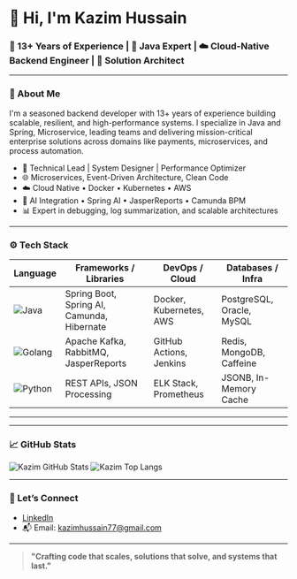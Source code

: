 # 👋 Hi, I'm Kazim Hussain

### 💼 13+ Years of Experience | 🧠 Java Expert | ☁️ Cloud-Native Backend Engineer | 🚀 Solution Architect

---

### 🧩 About Me

I'm a seasoned backend developer with 13+ years of experience building scalable, resilient, and high-performance systems. I specialize in Java and Spring, Microservice, leading teams and delivering mission-critical enterprise solutions across domains like payments, microservices, and process automation.

- 🔧 Technical Lead | System Designer | Performance Optimizer
- 🌐 Microservices, Event-Driven Architecture, Clean Code
- ☁️ Cloud Native • Docker • Kubernetes • AWS
- 🧠 AI Integration • Spring AI • JasperReports • Camunda BPM
- 📊 Expert in debugging, log summarization, and scalable architectures

---

### ⚙️ Tech Stack

| Language       | Frameworks / Libraries                     | DevOps / Cloud          | Databases / Infra         |
|----------------|---------------------------------------------|--------------------------|----------------------------|
| ![Java](https://img.shields.io/badge/Java-ED8B00?style=flat&logo=java&logoColor=white) | Spring Boot, Spring AI, Camunda, Hibernate | Docker, Kubernetes, AWS | PostgreSQL, Oracle, MySQL |
| ![Golang](https://img.shields.io/badge/Go-00ADD8?style=flat&logo=go&logoColor=white) | Apache Kafka, RabbitMQ, JasperReports | GitHub Actions, Jenkins | Redis, MongoDB, Caffeine |
| ![Python](https://img.shields.io/badge/Python-3776AB?style=flat&logo=python&logoColor=white) | REST APIs, JSON Processing | ELK Stack, Prometheus | JSONB, In-Memory Cache |

---


---

### 📈 GitHub Stats

![Kazim GitHub Stats](https://github-readme-stats.vercel.app/api?username=kh77&show_icons=true&theme=radical)
![Kazim Top Langs](https://github-readme-stats.vercel.app/api/top-langs/?username=kh77&layout=compact&theme=radical)

---

### 🧭 Let’s Connect

- [LinkedIn]([(https://www.linkedin.com/in/kazim-hussain-a3856530)])  
- 📬 Email: kazimhussain77@gmail.com

---

> **"Crafting code that scales, solutions that solve, and systems that last."**
